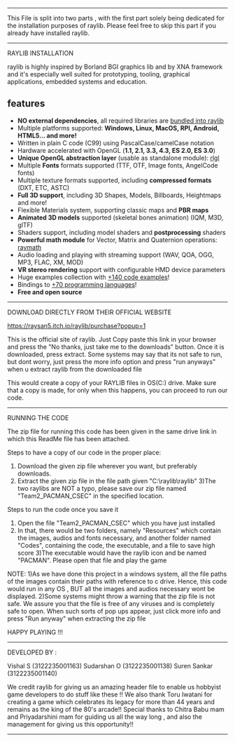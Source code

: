 *********************************************************************************************************************************************************************************************************

This File is split into two parts , with the first part solely being dedicated for the installation purposes of raylib. Please feel free to skip this part if you already have installed raylib.

*********************************************************************************************************************************************************************************************************

RAYLIB INSTALLATION

raylib is highly inspired by Borland BGI graphics lib and by XNA framework and it's especially well suited for prototyping, tooling, graphical applications, embedded systems and education.

features
--------
  - **NO external dependencies**, all required libraries are [bundled into raylib](https://github.com/raysan5/raylib/tree/master/src/external)
  - Multiple platforms supported: **Windows, Linux, MacOS, RPI, Android, HTML5... and more!**
  - Written in plain C code (C99) using PascalCase/camelCase notation
  - Hardware accelerated with OpenGL (**1.1, 2.1, 3.3, 4.3, ES 2.0, ES 3.0**)
  - **Unique OpenGL abstraction layer** (usable as standalone module): [rlgl](https://github.com/raysan5/raylib/blob/master/src/rlgl.h)
  - Multiple **Fonts** formats supported (TTF, OTF, Image fonts, AngelCode fonts)
  - Multiple texture formats supported, including **compressed formats** (DXT, ETC, ASTC)
  - **Full 3D support**, including 3D Shapes, Models, Billboards, Heightmaps and more! 
  - Flexible Materials system, supporting classic maps and **PBR maps**
  - **Animated 3D models** supported (skeletal bones animation) (IQM, M3D, glTF)
  - Shaders support, including model shaders and **postprocessing** shaders
  - **Powerful math module** for Vector, Matrix and Quaternion operations: [raymath](https://github.com/raysan5/raylib/blob/master/src/raymath.h)
  - Audio loading and playing with streaming support (WAV, QOA, OGG, MP3, FLAC, XM, MOD)
  - **VR stereo rendering** support with configurable HMD device parameters
  - Huge examples collection with [+140 code examples](https://github.com/raysan5/raylib/tree/master/examples)!
  - Bindings to [+70 programming languages](https://github.com/raysan5/raylib/blob/master/BINDINGS.md)!
  - **Free and open source**

--------

DOWNLOAD DIRECTLY FROM THEIR OFFICIAL WEBSITE

https://raysan5.itch.io/raylib/purchase?popup=1

This is the official site of raylib. Just Copy paste this link in your browser and press the "No thanks, just take me to the downloads" button. Once it is downloaded, press extract. Some systems may say that its not safe to run, but dont worry, just press the more info option and press "run anyways" when u extract raylib from the downloaded file

This would create a copy of your RAYLIB files in OS(C:) drive. Make sure that a copy is made, for only when this happens, you can proceed to run our code.

*********************************************************************************************************************************************************************************************************

RUNNING THE CODE

The zip file for running this code has been given in the same drive link in which this ReadMe file has been attached. 

Steps to have a copy of our code in the proper place:
1) Download the given zip file wherever you want, but preferably downloads.
2) Extract the given zip file in the file path given
   "C:\raylib\raylib"
3)The two raylibs are NOT a typo, please save our zip file named "Team2_PACMAN_CSEC" in the specified location.


Steps to run the code once you save it
1) Open the file "Team2_PACMAN_CSEC" which you have just installed
2) In that, there would be two folders, namely "Resources" which contain the images, audios and fonts necessary, and another folder named "Codes", containing the code, the executable, and a file to       save high score 
3)The executable would have the raylib icon and be named "PACMAN". Please open that file and play the game


NOTE:
1)As we have done this project in a windows system, all the file paths of the images contain their paths with reference to c drive. Hence, this code would run in any OS , BUT all the images and audios necessary wont be displayed.
2)Some systems might throw a warning that the zip file is not safe. We assure you that the file is free of any viruses and is completely safe to open. When such sorts of pop ups appear, just click more info and press "Run anyway" when extracting the zip file

HAPPY PLAYING !!!


*********************************************************************************************************************************************************************************************************

DEVELOPED BY :

Vishal S (3122235001163)
Sudarshan O (3122235001138)
Suren Sankar (3122235001140)

We credit raylib for giving us an amazing header file to enable us hobbyist game developers to do stuff like these !!
We also thank Toru Iwatani for creating a game which celebrates its legacy for more than 44 years and remains as the king of the 80's arcade!!
Special thanks to Chitra Babu mam and Priyadarshini mam for guiding us all the way long , and also the management for giving us this opportunity!!

*********************************************************************************************************************************************************************************************************
